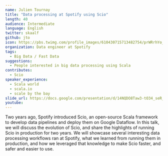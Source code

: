```yaml
---
name: Julien Tournay
title: "Data processing at Spotify using Scio"
length: 40
audience: Intermediate
language: English
twitter: skaalf
github: jto
icon: https://pbs.twimg.com/profile_images/610430715713482754/prWRrhYo_400x400.png
organization: Data engineer at Spotify
tags:
  - Big Data / Fast Data
suggestions:
  - People interested in big data processing using Scala
contributes:
  - Scio
speaker_experience:
  - Scala world
  - scala.io
  - scale by the bay
slide_url: https://docs.google.com/presentation/d/14NQDO8Taw3-tO34_seR_ki2_9OYAPpsBcTvB9bsn078/edit?usp=sharing
youtube: 
---
```

Two years ago, Spotify introduced Scio, an open-source Scala framework to develop data pipelines and deploy them on Google Dataflow. In this talk, we will discuss the evolution of Scio, and share the highlights of running Scio in production for two years. We will showcase several interesting data processing workflows ran at Spotify, what we learned from running them in production, and how we leveraged that knowledge to make Scio faster, and safer and easier to use.
